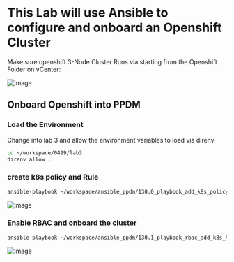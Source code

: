 # This Lab will use Ansible to configure and onboard an Openshift Cluster

Make sure openshift 3-Node Cluster Runs via starting from the Openshift Folder on vCenter:

![image](https://github.com/bob-builds-labs/bob-builds-labs.github.io/assets/8255007/16ada419-3e32-4324-912c-50ca260df14f)


## Onboard Openshift into PPDM

### Load the Environment
Change into lab 3 and allow the environment variables to load via direnv

```bash
cd ~/workspace/0499/lab3
direnv allow .
```

### create k8s policy and Rule

```bash
ansible-playbook ~/workspace/ansible_ppdm/130.0_playbook_add_k8s_policy_and_rule.yml
```
![image](https://github.com/bob-builds-labs/bob-builds-labs.github.io/assets/8255007/48dab02b-3a55-474f-a325-77a653fca353)


### Enable RBAC and onboard the cluster
```bash
ansible-playbook ~/workspace/ansible_ppdm/130.1_playbook_rbac_add_k8s_to_ppdm.yml -e '{"details": {"k8s": {"distributionType": "VANILLA_ON_VSPHERE","vCenterId": "aee5f921-d2c6-5d5d-bfe7-e031e8241d2b"}}}'
```
![image](https://github.com/bob-builds-labs/bob-builds-labs.github.io/assets/8255007/a787dff5-1803-4733-8a59-2217a4b912c9)
